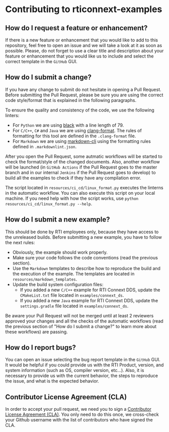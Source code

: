 # Contributing to rticonnext-examples

## How do I request a feature or enhancement?

If there is a new feature or enhancement that you would like to add to
this repository, feel free to open an issue and we will take a look at it as
soon as possible. Please, do not forget to use a clear title and description
about your feature or enhancement that you would like us to include and select
the correct template in the `GitHub` GUI.

## How do I submit a change?

If you have any change to submit do not hesitate in opening a Pull Request.
Before submitting the Pull Request, please be sure you are using the correct
code style/format that is explained in the following paragraphs.

To ensure the quality and consistency of the code, we use the
following linters:

-   For `Python` we are using [black](https://pypi.org/project/black/) with a
    line length of 79.
-   For `C/C++`, `C#` and `Java` we are using
    [clang-format](https://clang.llvm.org/docs/ClangFormat.html). The rules of
    formatting for this tool are defined in the `.clang-format` file.
-   For `Markdown` we are using [markdown-cli](https://www.npmjs.com/package/markdownlint-cli)
    using the formatting rules defined in `.markdownlint.json`.

After you open the Pull Request, some autmatic workflows will be started to
check the format/style of the changed documents. Also, another workflow will
be launched (in `GitHub Actions` if the Pull Request goes to the master branch
and in our internal `Jenkins` if the Pull Request goes to develop) to build all
the examples to check if they have any compilation error.

The script located in `resources/ci_cd/linux_format.py` executes the linterns
in the automatic workflow. You can also execute this script on your local
machine. If you need help with how the script works, use
`python resources/ci_cd/linux_format.py --help`.

## How do I submit a new example?

This should be done by RTI employees only, because they have access to the
unreleased builds. Before submitting a new example, you have to follow the next
rules:

-   Obviously, the example should work properly.
-   Make sure your code follows the code conventions (read the previous
section).
-   Use the `Markdown` templates to describe how to reproduce the build and
the execution of the example. The templates are located in
`resources/markdown_templates`.
-   Update the build system configuration files:
    -   If you added a new `C/C++` example for RTI Connext DDS, update the
    `CMakeList.txt` file located in `examples/connext_ds`.
    -   If you added a new `Java` example for RTI Connext DDS, update the
    `settings.gradle` file located in `examples/connext_ds`.

Be aware your Pull Request will not be merged until at least 2 reviewers
approved your changes and all the checks of the automatic workflows (read the
previous section of "How do I submit a change?" to learn more about these
workflows) are passing.

## How do I report bugs?

You can open an issue selecting the bug report template in the `GitHub` GUI.
It would be helpful if you could provide us with the RTI Product, version, and
system information (such as OS, compiler version, etc...). Also, it is necessary
to provide us with the current behavior, the steps to reproduce the issue, and
what is the expected behavior.

## Contributor License Agreement (CLA)

In order to accept your pull request, we need you to sign a [Contributor License
Agreement (CLA)](http://community.rti.com/cla). You only need to do this once,
we cross-check your Github username with the list of contributors who have
signed the CLA.
